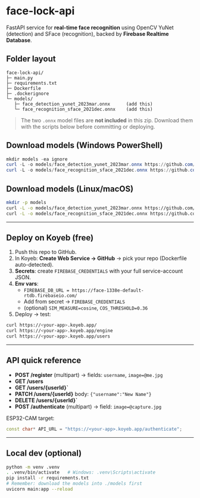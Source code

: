 # face-lock-api

FastAPI service for **real-time face recognition** using OpenCV YuNet (detection) and SFace (recognition), backed by **Firebase Realtime Database**.

## Folder layout
```
face-lock-api/
├─ main.py
├─ requirements.txt
├─ Dockerfile
├─ .dockerignore
└─ models/
   ├─ face_detection_yunet_2023mar.onnx      (add this)
   └─ face_recognition_sface_2021dec.onnx    (add this)
```

> The two `.onnx` model files are **not included** in this zip. Download them with the scripts below before committing or deploying.

## Download models (Windows PowerShell)
```powershell
mkdir models -ea ignore
curl -L -o models/face_detection_yunet_2023mar.onnx https://github.com/opencv/opencv_zoo/raw/main/models/face_detection_yunet/face_detection_yunet_2023mar.onnx
curl -L -o models/face_recognition_sface_2021dec.onnx https://github.com/opencv/opencv_zoo/raw/main/models/face_recognition_sface/face_recognition_sface_2021dec.onnx
```

## Download models (Linux/macOS)
```bash
mkdir -p models
curl -L -o models/face_detection_yunet_2023mar.onnx https://github.com/opencv/opencv_zoo/raw/main/models/face_detection_yunet/face_detection_yunet_2023mar.onnx
curl -L -o models/face_recognition_sface_2021dec.onnx https://github.com/opencv/opencv_zoo/raw/main/models/face_recognition_sface/face_recognition_sface_2021dec.onnx
```

---

## Deploy on Koyeb (free)

1. Push this repo to GitHub.
2. In Koyeb: **Create Web Service → GitHub** → pick your repo (Dockerfile auto-detected).
3. **Secrets**: create `FIREBASE_CREDENTIALS` with your full service-account JSON.
4. **Env vars**:
   - `FIREBASE_DB_URL = https://face-1338e-default-rtdb.firebaseio.com/`
   - Add from secret → `FIREBASE_CREDENTIALS`
   - (optional) `SIM_MEASURE=cosine`, `COS_THRESHOLD=0.36`
5. Deploy → test:
```bash
curl https://<your-app>.koyeb.app/
curl https://<your-app>.koyeb.app/engine
curl https://<your-app>.koyeb.app/users
```

---

## API quick reference

- **POST /register**  (multipart) → fields: `username`, `image=@me.jpg`
- **GET /users**
- **GET /users/{userId}`**
- **PATCH /users/{userId}**  body: `{"username":"New Name"}`
- **DELETE /users/{userId}`**
- **POST /authenticate**  (multipart) → field: `image=@capture.jpg`

ESP32-CAM target:
```cpp
const char* API_URL = "https://<your-app>.koyeb.app/authenticate";
```

---

## Local dev (optional)

```bash
python -m venv .venv
. .venv/bin/activate   # Windows: .venv\Scripts\activate
pip install -r requirements.txt
# Remember: download the models into ./models first
uvicorn main:app --reload
```
